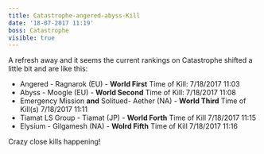```yaml
---
title: Catastrophe-angered-abyss-Kill
date: '18-07-2017 11:19'
boss: Catastrophe
visible: true
---
```


A refresh away and it seems the current rankings on Catastrophe shifted a little bit and are like this: 
* Angered - Ragnarok (EU) - **World First** Time of Kill: 7/18/2017 11:03
* Abyss - Moogle (EU) - **World Second** Time of Kill: 7/18/2017 11:08
* Emergency Mission **and** Solitued- Aether (NA) - **World Third** Time of Kill(s) 7/18/2017 11:11
* Tiamat LS Group - Tiamat (JP) - **World Forth** Time of Kill 7/18/2017 11:15
* Elysium - Gilgamesh (NA) - **Wolrd Fifth** Time of Kill 7/18/2017 11:16

Crazy close kills happening! 